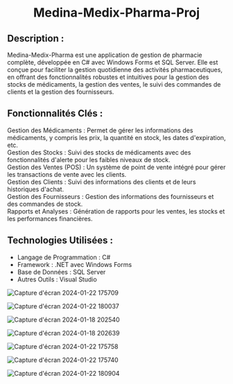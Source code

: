 <h1 align="center">
  Medina-Medix-Pharma-Proj
</h1>

 ## Description :
Medina-Medix-Pharma est une application de gestion de pharmacie complète, développée en C# avec Windows Forms et SQL Server. Elle est conçue pour faciliter la gestion quotidienne des activités pharmaceutiques, en offrant des fonctionnalités robustes et intuitives pour la gestion des stocks de médicaments, la gestion des ventes, le suivi des commandes de clients et la gestion des fournisseurs. </br>

 ## Fonctionnalités Clés :
Gestion des Médicaments : Permet de gérer les informations des médicaments, y compris les prix, la quantité en stock, les dates d'expiration, etc. </br>
Gestion des Stocks : Suivi des stocks de médicaments avec des fonctionnalités d'alerte pour les faibles niveaux de stock. </br>
Gestion des Ventes (POS) : Un système de point de vente intégré pour gérer les transactions de vente avec les clients. </br>
Gestion des Clients : Suivi des informations des clients et de leurs historiques d'achat. </br>
Gestion des Fournisseurs : Gestion des informations des fournisseurs et des commandes de stock. </br>
Rapports et Analyses : Génération de rapports pour les ventes, les stocks et les performances financières. </br>

 ## Technologies Utilisées :
* Langage de Programmation : C#
* Framework : .NET avec Windows Forms
* Base de Données : SQL Server
* Autres Outils : Visual Studio


![Capture d'écran 2024-01-22 175709](https://github.com/ASMAE-BOUT/Medina-Medix-Pharma-Proj/assets/132204159/30df04f7-31e2-4c91-bb08-1774f37c1e28)

![Capture d'écran 2024-01-22 180037](https://github.com/ASMAE-BOUT/Medina-Medix-Pharma-Proj/assets/132204159/5d3ef3e8-b2d1-4b88-96dc-3e54d64b3bc3)


![Capture d'écran 2024-01-18 202540](https://github.com/ASMAE-BOUT/Medina-Medix-Pharma-Proj/assets/132204159/73e130e4-4801-4132-9100-b21d02336936)

![Capture d'écran 2024-01-18 202639](https://github.com/ASMAE-BOUT/Medina-Medix-Pharma-Proj/assets/132204159/ac570015-1e13-4ee9-81e9-e6545453349d)

![Capture d'écran 2024-01-22 175758](https://github.com/ASMAE-BOUT/Medina-Medix-Pharma-Proj/assets/132204159/a916ae1c-7444-46b2-8e9f-35b43dbf1a6c)

![Capture d'écran 2024-01-22 175740](https://github.com/ASMAE-BOUT/Medina-Medix-Pharma-Proj/assets/132204159/1182486c-f150-404a-81da-0c4036d6fd45)

![Capture d'écran 2024-01-22 180904](https://github.com/ASMAE-BOUT/Medina-Medix-Pharma-Proj/assets/132204159/c79e26a8-6c53-44ad-80ff-d1924b2ca3f8)
